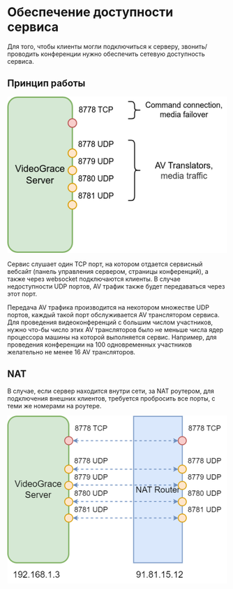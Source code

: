 ﻿# Обеспечение доступности сервиса
Для того, чтобы клиенты могли подключиться к серверу, звонить/проводить конференции нужно обеспечить 
сетевую доступность сервиса.

## Принцип работы
<img src="../../img/vg_network1.png">

Сервис слушает один TCP порт, на котором отдается сервисный вебсайт (панель управления сервером, страницы конференций), а также через websocket подключаются клиенты.
В случае недоступности UDP портов, AV трафик также будет передаваться через этот порт.

Передача AV трафика производится на некотором множестве UDP портов, каждый такой порт обслуживается AV транслятором сервиса.
Для проведения видеоконференций с большим числом участников, нужно что-бы число этих AV трансляторов было не меньше числа ядер процессора машины на которой выполняется сервис.
Например, для проведения конференции на 100 одновременных участников желательно не менее 16 AV трансляторов.

## NAT
В случае, если сервер находится внутри сети, за NAT роутером, для подключения внешних клиентов, требуется
пробросить все порты, с теми же номерами на роутере.

<img src="../../img/vg_network2.png">